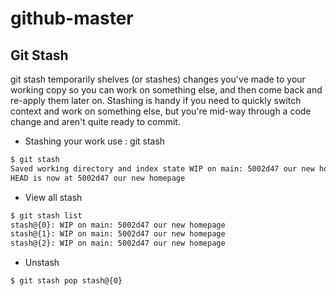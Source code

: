 # github-master

## Git Stash
git stash temporarily shelves (or stashes) changes you've made to your working copy so you can work on something else, and then come back and re-apply them later on. Stashing is handy if you need to quickly switch context and work on something else, but you're mid-way through a code change and aren't quite ready to commit.
- Stashing your work use : git stash
```html
$ git stash
Saved working directory and index state WIP on main: 5002d47 our new homepage
HEAD is now at 5002d47 our new homepage
```
- View all stash
```html
$ git stash list
stash@{0}: WIP on main: 5002d47 our new homepage
stash@{1}: WIP on main: 5002d47 our new homepage
stash@{2}: WIP on main: 5002d47 our new homepage
```
- Unstash
```html
$ git stash pop stash@{0}
```
